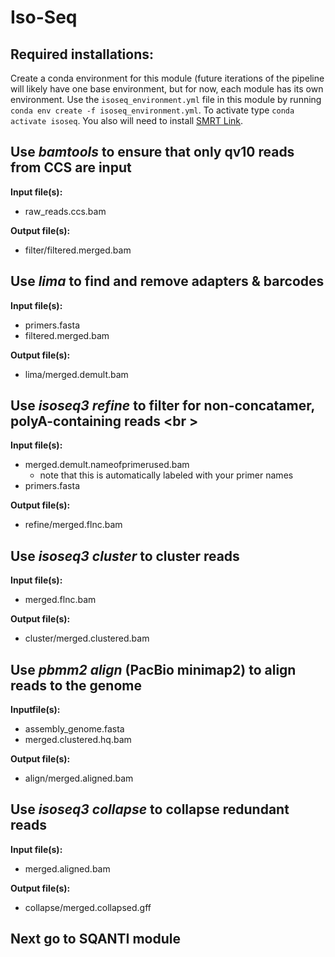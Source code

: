 # Iso-Seq 

## Required installations:
Create a conda environment for this module (future iterations of the pipeline will likely have one base environment, but for now, each module has its own environment. Use the `isoseq_environment.yml` file in this module by running `conda env create -f isoseq_environment.yml`. To activate type `conda activate isoseq`. You also will need to install [SMRT Link](https://www.pacb.com/support/software-downloads/).

## Use _bamtools_ to ensure that only qv10 reads from CCS are input <br />
__Input file(s):__ <br />
 - raw_reads.ccs.bam <br />

__Output file(s):__ 
  - filter/filtered.merged.bam <br />

## Use _lima_ to find and remove adapters & barcodes <br />
__Input file(s):__ <br />
 - primers.fasta <br />
 - filtered.merged.bam <br />

__Output file(s):__ 
  - lima/merged.demult.bam <br />

## Use _isoseq3 refine_ to filter for non-concatamer, polyA-containing reads <br \>
  __Input file(s):__ <br />
  - merged.demult.nameofprimerused.bam <br />
     - note that this is automatically labeled with your primer names <br />
  - primers.fasta <br />

__Output file(s):__ <br />
- refine/merged.flnc.bam

## Use _isoseq3 cluster_ to cluster reads <br />
__Input file(s):__ <br />
- merged.flnc.bam

__Output file(s):__ <br />
- cluster/merged.clustered.bam <br />

## Use _pbmm2 align_ (PacBio minimap2) to align reads to the genome <br />
__Inputfile(s):__ <br />
- assembly_genome.fasta <br />
- merged.clustered.hq.bam <br />

__Output file(s):__ <br />
- align/merged.aligned.bam <br />

## Use _isoseq3 collapse_ to collapse redundant reads 
__Input file(s):__ <br />
- merged.aligned.bam

__Output file(s):__ <br />
- collapse/merged.collapsed.gff

## Next go to SQANTI module

